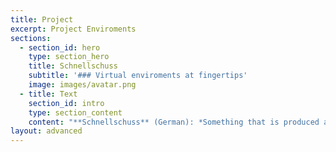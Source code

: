 ```yaml
---
title: Project
excerpt: Project Enviroments
sections:
  - section_id: hero
    type: section_hero
    title: Schnellschuss
    subtitle: '### Virtual enviroments at fingertips'
    image: images/avatar.png
  - title: Text
    section_id: intro
    type: section_content
    content: "**Schnellschuss** (German): *Something that is produced at short notice, without long planning, without thorough preparation (e.g. in response to an unforeseen event)*\n\t\nWith Schnellschuss you can create powerful private enviroments (we call it *shots*) for short term or project dedicated use - in just one command.\n\n### What is a shot?\n\nSome quick facts for you:\n\n- A *shot* is a virtual fully-fledged linux enviroment, hosted in our cloud. \n- It's getting created on demand in under **9 seconds** in just one command.\n- We connect a **1Gbit** shared enterprise ethernet connection to every *shot*. Allowing up- and download speeds up to **120 MB/s** \n- **You** have the full controll over a *shot*. It is a fully fledged server with its own dedicated and public IP-address, enabeling your friends or collages to connect.\n\n### How I can access my shot?\n\n- We offer a command-line interface for MacOS/Linux/Windows\n- There will be also a more fancy a desktop app for MacOS/Linux/Windows with advanced account management features\n- We offer a WebApp with the same functionality as the desktop app\n- Via an Android/iOS App\n\nWe got everything covered!\n\n### Disposable enviroments\n\n#### Testing \n\nYou like to try out new things, want to quickly check how different configurations behave, or just want to make your new webapp accessible to give your friends a look? At the same time you don't want to mess up your lokal system?\n\nWe got the right thing for you!\n\n*Shots* are bringing several benefits compared to local testing enviroments:\n\n- Every enviroment does have it's own puplic and dedicated IP-address - enabling friends and colleagues to e.g. connect to your test enviroment and give you a feedback about the website you just created. It's a real server!\n- Local enviroments produce a lot of waste and may slow down your system if not taken care of. Just leave the cleanup to us! Every testing enviroment is disposed after disconencting from it (only if you wish so! See [Project enviroments](#project enviroments)).\n\nOf course **Docker** is also available and pre-installed on our *shots* - possible faster instantiated due to our fast ehernet conenction. \n\n#### Compensating bad bandwith\n\nWorking with large files is a mess! Especially if you have to share the WiFi with Netflix addicts, or working from coffee shops.\nExtracting this config-file out of your Backup, or checking the output of this new machine learning model can escalate to a long lasting and frustrating journey.\n\nEvery *shot* is providing you with a **1Gbit** (up/download with up to 120MB/s) private enviroment, created in under **9 seconds**. Freshly created on every creation. Just piping console in- and output to your device!\n\n#### Examples\n\n##### Create a disposable test shot\n\n```console\n[fafre@fafre-20hn002vge ~]$ schnellschuss new disposable\nCreated new shot with IPv4: 192.168.1.1 IPv6: ::ffff:c0a8:101\nroot@ss-36dj9:~# echo hello from shot\nhello from shot\nroot@ss-36dj9:~# exit\nShot has been disposed\n[fafre@fafre-20hn002vge ~]$\n```\n\n##### Resume a shot\n\nThis only works when you connect via a shared conenction.\n\n```console\n[fafre@fafre-20hn002vge ~]$ schnellschuss new disposable --name resume-test --shared\nCreated new shot \"resume-test\" with IPv4: 192.168.1.1 IPv6: ::ffff:c0a8:101\nroot@resume-test:~# export x=shot\nroot@resume-test:~# echo $x\nshot\nroot@resume-test:~# exit --keep-alive\nShot has been put to background\n[fafre@fafre-20hn002vge ~]$ echo $x\n\n[fafre@fafre-20hn002vge ~]$ schnellschuss resume resume-test\nShot \"resume-test\" resumed with IPv4: 192.168.1.1 IPv6: ::ffff:c0a8:101\nroot@resume-test:~# echo $x\nshot\nroot@resume-test:~#\n```\n\n### Project Enviroments\n\nWe also give you the option to keep *shots* running in the background and connect to them later on again. The system stays fully active in the background. Also we offer the possibility to save the current state of the *shot* as a image and create a new *shot* at any given time from this state. This is similiar to shutting down and start your local computer - with the addition of cloning your harddrive to another computer!\n\nEspecially the image-function makes it possible to have your own dedicated and isolated project enviroment in the cloud - instantiated and ready in under **9 seconds**. \n\n#### Some use cases\n\n- Quickly instantiate your personal picture-backup image, upload the latest pictures via the hosted web-app you installed yourself earlier (like Nextcloud). Save the state and put it to sleep again.\n\n- Create an webserver enviroment to show the latest progress of your webapp to your friends. Instantiate a *shot* from your configured image, upload the updated files and your ready to show off!\n\n- Working on larger and more time intensive projects, like configuring a mailserver or a specific software enviroment. Save the image, go to sleep and put everythign up again in the morning!\n\n#### Examples\n\n##### Create a project shot\n\n```console\n[fafre@fafre-20hn002vge ~]$ schnellschuss new project\nCreated new shot with IPv4: 192.168.1.1 IPv6: ::ffff:c0a8:101\nroot@ss-36dj9:~# touch newconfig.json\nroot@ss-36dj9:~# exit\nProject hasn't been saved! Enter image name to save: test-project\nShutting down shot...\nCreating image...\n[fafre@fafre-20hn002vge ~]$\n```\n\n### Images\n\nWe already told you how you can use images for project enviroments in the [Project Enviroments section](#project enviroments). Now we tell you more details about it.\n\n#### Flexibility\n\nAt any time you can clone your image and see how it performs with a changed configuration or middleware. See this a s a branch of your GitHub Repositiory for your *shot*!\n\nYou can create an unlimited amount of instances from your image \n\n#### Sharing is caring\n\nIt's possible to share your private images with your friends - see this as a fork of your GitHub repository for your *shot*!\n\nThis makes it easy to work together on server projects with your friends, colleagues or even the *Schnellschuss* community.\n\n#### Make it permanent\n\nOnce you finished your project, we offer you to host the image on a real virtual or dedicated server, putting you into production with just one command!\n\n#### Examples\n\n##### Resume a project shot from image\n\n```console\n[fafre@fafre-20hn002vge ~]$ schnellschuss new project --from-image test-project\nCreated new shot with IPv4: 192.168.1.1 IPv6: ::ffff:c0a8:101\nroot@ss-36dj9:~# rm newconfig.json\nroot@ss-36dj9:~# exit\nProject hasn't been saved! Enter image name to save: test-project-without-config\nShutting down shot...\nCreating image...\n[fafre@fafre-20hn002vge ~]$\n```\n\n##### Create a shot from docker container\n\n```console\n[fafre@fafre-20hn002vge ~]$ schnellschuss new disposable --from-docker ubuntu:latest\nCreated new shot with IPv4: 192.168.1.1 IPv6: ::ffff:c0a8:101\nroot@ss-36dj9:~# docker run -it ubuntu:latest\nroot@6bd5be2ae8dc:/# exit\nroot@ss-36dj9:~# exit\nShot has been disposed\n[fafre@fafre-20hn002vge ~]$\n```\n\n### Session sharing\n\n*Schnellschuss* offers you two ways how you can conenct to your *shot*:\n\n1. Shared secure end-to-end connection\n2. Direct secure and private end-to-end conenction \n\nYou can freely chose your connection method, depending on your needs.\n\n#### Shared connection\n\nWith the shared connection you have the possibility to work together with friends or colleagues at the same time in the same session! See this as the terminal-version of TeamViewer!\n\n- Decide if you want to share read and additionally write access to your session and share the conenction link or Id. And watch at the same *shot* in real-time.\n- You are able to record your session and use it later on as a documentation or create an interactive Tutorial from!\n- Instantly stream your *shot* output during a presentation, course, webcast, or programming stream! See this as Twitch for your Terminal.\n\n#### Examples\n\n##### Share with friend\n\n```console\n[fafre@fafre-20hn002vge ~]$ schnellschuss new disposable\nCreated new shot with IPv4: 192.168.1.1 IPv6: ::ffff:c0a8:101\nroot@ss-36dj9:~# echo hello from shot\nhello from shot\nroot@ss-36dj9:~# schnellschuss share\nYour session Id is 293ad5ad-0d10-45e3-b1fa-328bf90c8be1\nroot@ss-36dj9:~# \n```\n\n```console\n[friend@fafre-20hn002vge ~]$ schnellschuss join 293ad5ad-0d10-45e3-b1fa-328bf90c8be1\nJoined shot with IPv4: 192.168.1.1 IPv6: ::ffff:c0a8:101\nroot@ss-36dj9:~# echo hello from shot\nhello from shot\nroot@ss-36dj9:~# schnellschuss share\nYour session Id is 293ad5ad-0d10-45e3-b1fa-328bf90c8be1\nroot@ss-36dj9:~# \n```"
layout: advanced
---
```

